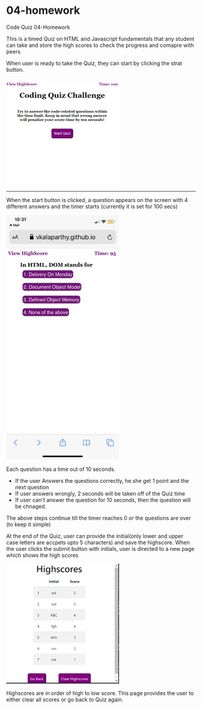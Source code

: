 # 04-homework
Code Quiz 04-Homework

This is a timed Quiz on HTML and Javascript fundamentals that any student can take 
and store the high scores to check the progress and comapre with peers

When user is ready to take the Quiz, they can start by clicking the 
strat button.

<img src="images/Capture1.png" width="300">

____________
When the start button is clicked, a question appears on the screen
with 4 different answers and the timer starts (currently it is set for 100 secs)

<img src="images/Code Quiz.png" width="300">

Each question has a time out of 10 seconds.
  - If the user Answers the questions correctly, he.she
get 1 point and the next question
  - If user answers wrongly, 2 seconds will be taken off of 
the Quiz time
  - If user can't answer the question for 10 seconds, then
the question will be chnaged.

The above steps continue till the timer reaches 0 
or the questions are over (to keep it simple)

At the end of the Quiz, user can provide the initial(only
lower and upper case letters are accpets upto 5 characters)
and save the highscore.
When the user clicks the submit button with initials, 
user is directed to a new page which shows the high scores

<img src="images/Capture2.PNG" width="300">


Highscores are in order of high to low score.
This page provides the user to either clear all scores 
or go back to Quiz again.

